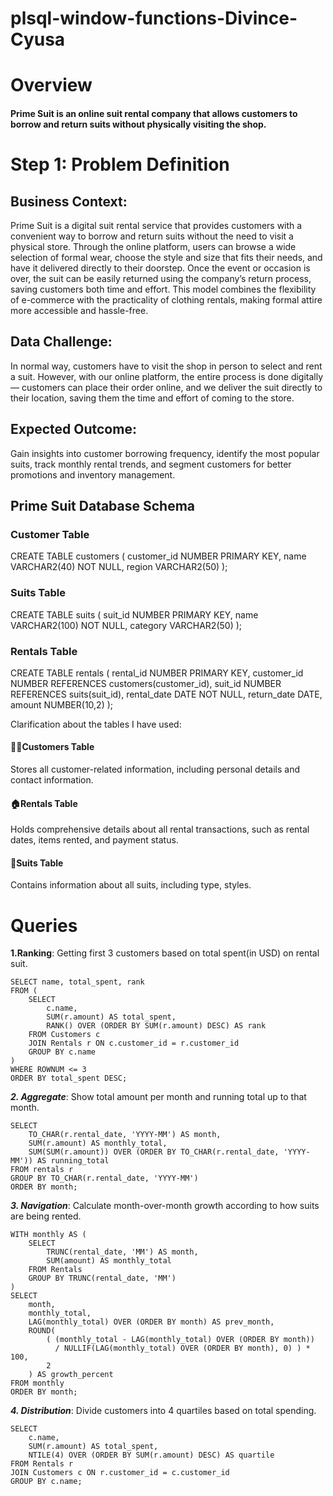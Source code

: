 # plsql-window-functions-Divince-Cyusa
# Overview
#### Prime Suit is an online suit rental company that allows customers to borrow and return suits without physically visiting the shop.

# Step 1: Problem Definition

## Business Context:
Prime Suit is a digital suit rental service that provides customers with a convenient way to borrow and return suits without the need to visit a physical store. Through the online platform, users can browse a wide selection of formal wear, choose the style and size that fits their needs, and have it delivered directly to their doorstep. Once the event or occasion is over, the suit can be easily returned using the company’s return process, saving customers both time and effort. This model combines the flexibility of e-commerce with the practicality of clothing rentals, making formal attire more accessible and hassle-free.

## Data Challenge:
In normal way, customers have to visit the shop in person to select and rent a suit. However, with our online platform, the entire process is done digitally — customers can place their order online, and we deliver the suit directly to their location, saving them the time and effort of coming to the store. 

## Expected Outcome:
Gain insights into customer borrowing frequency, identify the most popular suits, track monthly rental trends, and segment customers for better promotions and inventory management.

## Prime Suit Database Schema
### Customer Table
CREATE TABLE customers (
    customer_id   NUMBER PRIMARY KEY,
    name          VARCHAR2(40) NOT NULL,
    region        VARCHAR2(50)
);

### Suits Table

CREATE TABLE suits (
    suit_id       NUMBER PRIMARY KEY,
    name          VARCHAR2(100) NOT NULL,
    category      VARCHAR2(50)
);

### Rentals Table 

CREATE TABLE rentals (
    rental_id     NUMBER PRIMARY KEY,
    customer_id   NUMBER REFERENCES customers(customer_id),
    suit_id       NUMBER REFERENCES suits(suit_id),
    rental_date   DATE NOT NULL,
    return_date   DATE,
    amount        NUMBER(10,2)
);

Clarification about the tables I have used:

 #### 🧑‍💼Customers Table
Stores all customer-related information, including personal details and contact information.

#### 🏠Rentals Table
Holds comprehensive details about all rental transactions, such as rental dates, items rented, and payment status.

#### 👗Suits Table
Contains information about all suits, including type, styles.

# Queries 

**1.Ranking**: Getting first 3 customers based on total spent(in USD) on rental suit.

```
SELECT name, total_spent, rank
FROM (
    SELECT 
        c.name,
        SUM(r.amount) AS total_spent,
        RANK() OVER (ORDER BY SUM(r.amount) DESC) AS rank
    FROM Customers c
    JOIN Rentals r ON c.customer_id = r.customer_id
    GROUP BY c.name
)
WHERE ROWNUM <= 3
ORDER BY total_spent DESC;
```

***2. Aggregate***: Show total amount per month and running total up to that month.

```
SELECT 
    TO_CHAR(r.rental_date, 'YYYY-MM') AS month,
    SUM(r.amount) AS monthly_total,
    SUM(SUM(r.amount)) OVER (ORDER BY TO_CHAR(r.rental_date, 'YYYY-MM')) AS running_total
FROM rentals r
GROUP BY TO_CHAR(r.rental_date, 'YYYY-MM')
ORDER BY month;
```
***3. Navigation***: Calculate month-over-month growth according to how suits are being rented.

```
WITH monthly AS (
    SELECT 
        TRUNC(rental_date, 'MM') AS month,
        SUM(amount) AS monthly_total
    FROM Rentals
    GROUP BY TRUNC(rental_date, 'MM')
)
SELECT 
    month,
    monthly_total,
    LAG(monthly_total) OVER (ORDER BY month) AS prev_month,
    ROUND(
        ( (monthly_total - LAG(monthly_total) OVER (ORDER BY month)) 
          / NULLIF(LAG(monthly_total) OVER (ORDER BY month), 0) ) * 100,
        2
    ) AS growth_percent
FROM monthly
ORDER BY month;
```
***4. Distribution***: Divide customers into 4 quartiles based on total spending.

```
SELECT 
    c.name,
    SUM(r.amount) AS total_spent,
    NTILE(4) OVER (ORDER BY SUM(r.amount) DESC) AS quartile
FROM Rentals r
JOIN Customers c ON r.customer_id = c.customer_id
GROUP BY c.name;
```














